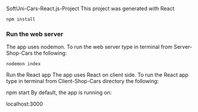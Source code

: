 SoftUni-Cars-React.js-Project
This project was generated with React
```
npm install
```
### Run the web server
The app uses nodemon. To run the web server type in terminal from Server-Shop-Cars the following:
```
nodemon index
```
Run the React app
The app uses React on client side. To run the React app type in terminal from Client-Shop-Cars directory the following:

npm start
By default, the app is running on:

localhost:3000

